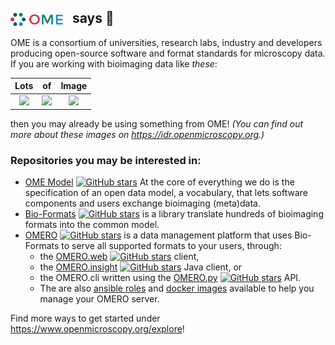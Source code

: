 ##  <a href="https://www.openmicroscopy.org"><img alt="OME" src="https://raw.githubusercontent.com/sbesson/artwork/main/ome/ome-main-nav.svg" style="height:1em; vertical-align:bottom;"/></a> &nbsp; says 👋



OME is a consortium of universities, research labs, industry and developers
producing open-source software and format standards for microscopy data. If you are working with bioimaging data
like _these_:


| Lots | of | Image |
|:--------------:|:-----------------:|:------------:|
| <img src="https://pbs.twimg.com/media/FD2H-BvWUAAt2Sw?format=jpg&name=large" width="100"> | <img src="https://pbs.twimg.com/media/E_0OLIxVEAo0ENk?format=jpg&name=4096x4096" width="100"> | <img src="https://pbs.twimg.com/media/E-MtTqtXEAYnvhv?format=png&name=900x900" width="100" > | 

then you may already be using something from OME!  _(You can find out more about these images on <https://idr.openmicroscopy.org>.)_


### Repositories you may be interested in: ###
* [OME Model](https://github.com/ome/ome-model) [![GitHub stars](https://badgen.net/github/stars/ome/ome-model)](https://GitHub.com/ome/ome-model/stargazers/)
  At the core of everything we do is the specification of an open data model, a vocabulary, that lets software components and users exchange bioimaging (meta)data.
* [Bio-Formats](https://github.com/ome/bioformats) [![GitHub stars](https://badgen.net/github/stars/ome/bioformats)](https://GitHub.com/ome/bioformats/stargazers/)
  is a library translate hundreds of bioimaging formats into the common model.
* [OMERO](https://github.com/ome/openmicroscopy) [![GitHub stars](https://badgen.net/github/stars/ome/openmicroscopy)](https://GitHub.com/ome/openmicroscopy/stargazers/)
  is a data management platform that uses Bio-Formats to serve all supported formats to your users, through:
  - the [OMERO.web](https://github.com/ome/omero-web) [![GitHub stars](https://badgen.net/github/stars/ome/omero-web)](https://GitHub.com/ome/omero-web/stargazers/) client,
  - the [OMERO.insight](https://github.com/ome/omero-insight) [![GitHub stars](https://badgen.net/github/stars/ome/omero-insight)](https://GitHub.com/ome/omero-insight/stargazers/) Java client, or
  - the OMERO.cli written using the [OMERO.py](https://github.com/ome/omero-py) [![GitHub stars](https://badgen.net/github/stars/ome/omero-py)](https://GitHub.com/ome/omero-py/stargazers/) API.
  - The are also [ansible roles](https://github.com/ome?q=ansible-role-omero&type=&language=&sort=) and [docker images](https://github.com/ome?q=docker&type=&language=&sort=)
    available to help you manage your OMERO server.

Find more ways to get started under <https://www.openmicroscopy.org/explore>!
